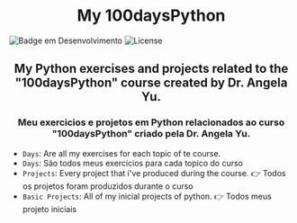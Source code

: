  <h1 align="center"> My 100daysPython </h1>

![Badge em Desenvolvimento](http://img.shields.io/static/v1?label=STATUS&message=EM%20DESENVOLVIMENTO&color=GREEN&style=for-the-badge) 
![License](https://img.shields.io/bower/l/Mi?style=for-the-badge)

<h2 align="center"> My Python exercises and projects related to the "100daysPython" course created by Dr. Angela Yu. </h2>

<h3 align="center">Meu exercicios e projetos em Python relacionados ao curso "100daysPython" criado pela Dr. Angela Yu. </h3>


- `Days`: Are all my exercises for each topic of te course. 
- `Days`: São todos meus exercícios para cada topico do curso
- `Projects`: Every project that i've produced during the course. 👉 Todos os projetos foram produzidos durante o curso
- `Basic Projects`: All of my inicial projects of python. 👉 Todos meus projeto iniciais

